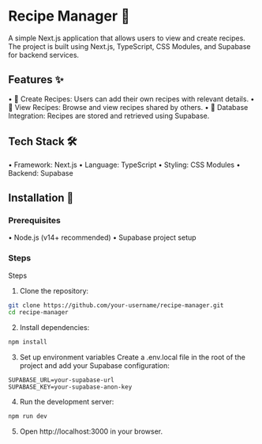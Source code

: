 # Recipe Manager 📖

A simple Next.js application that allows users to view and create recipes. The project is built using Next.js, TypeScript, CSS Modules, and Supabase for backend services.

## Features ✨

•	📝 Create Recipes: Users can add their own recipes with relevant details.
•	📖 View Recipes: Browse and view recipes shared by others.
•	💾 Database Integration: Recipes are stored and retrieved using Supabase.

 ## Tech Stack 🛠️

•	Framework: Next.js
•	Language: TypeScript
•	Styling: CSS Modules
•	Backend: Supabase

## Installation 🚀

### Prerequisites 
•	Node.js (v14+ recommended)
•	Supabase project setup

### Steps 

Steps

1.	Clone the repository:
 ```bash
git clone https://github.com/your-username/recipe-manager.git
cd recipe-manager
```
2.	Install dependencies:
 ```bash
npm install
```
3.	Set up environment variables
Create a .env.local file in the root of the project and add your Supabase configuration:
 ```env
SUPABASE_URL=your-supabase-url
SUPABASE_KEY=your-supabase-anon-key
```
4.	Run the development server:

```bash
npm run dev
```
5.	Open http://localhost:3000 in your browser.
